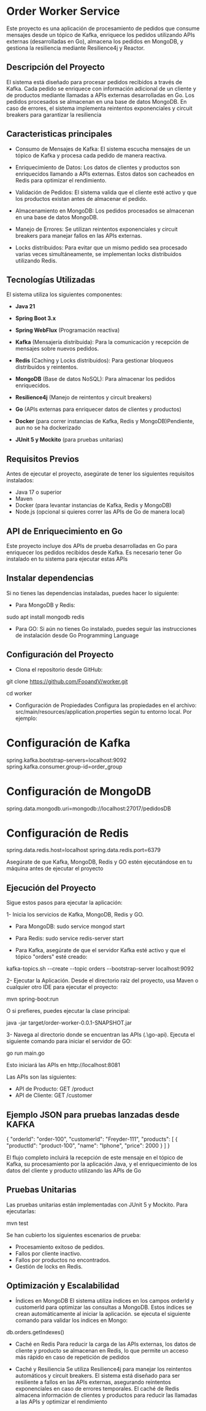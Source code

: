 # Order Worker Service

Este proyecto es una aplicación de procesamiento de pedidos que consume mensajes desde un tópico de Kafka, enriquece los pedidos utilizando APIs externas (desarrolladas en Go), almacena los pedidos en MongoDB, y gestiona la resiliencia mediante Resilience4j y Reactor.

## Descripción del Proyecto

El sistema está diseñado para procesar pedidos recibidos a través de Kafka. Cada pedido se enriquece con información adicional de un cliente y de productos mediante llamadas a APIs externas desarrolladas en Go. Los pedidos procesados se almacenan en una base de datos MongoDB. En caso de errores, el sistema implementa reintentos exponenciales y circuit breakers para garantizar la resiliencia

## Caracteristicas principales

- Consumo de Mensajes de Kafka: El sistema escucha mensajes de un tópico de Kafka y procesa cada pedido de manera reactiva.

- Enriquecimiento de Datos: Los datos de clientes y productos son enriquecidos llamando a APIs externas. Estos datos son cacheados en Redis para optimizar el rendimiento.

- Validación de Pedidos: El sistema valida que el cliente esté activo y que los productos existan antes de almacenar el pedido.

- Almacenamiento en MongoDB: Los pedidos procesados se almacenan en una base de datos MongoDB.

- Manejo de Errores: Se utilizan reintentos exponenciales y circuit breakers para manejar fallos en las APIs externas.

- Locks distribuidos: Para evitar que un mismo pedido sea procesado varias veces simultáneamente, se implementan locks distribuidos utilizando Redis.

## Tecnologías Utilizadas

El sistema utiliza los siguientes componentes:
- **Java 21**
- **Spring Boot 3.x**
- **Spring WebFlux** (Programación reactiva)
- **Kafka** (Mensajería distribuida): Para la comunicación y recepción de mensajes sobre nuevos pedidos.
- **Redis** (Caching y Locks distribuidos): Para gestionar bloqueos distribuidos y reintentos.
- **MongoDB** (Base de datos NoSQL): Para almacenar los pedidos enriquecidos.
- **Resilience4j** (Manejo de reintentos y circuit breakers)
- **Go** (APIs externas para enriquecer datos de clientes y productos)
- **Docker** (para correr instancias de Kafka, Redis y MongoDB)Pendiente, aun no se ha dockerizado
  
- **JUnit 5 y Mockito** (para pruebas unitarias)


## Requisitos Previos

Antes de ejecutar el proyecto, asegúrate de tener los siguientes requisitos instalados:

- Java 17 o superior
- Maven
- Docker (para levantar instancias de Kafka, Redis y MongoDB)
- Node.js (opcional si quieres correr las APIs de Go de manera local)

## API de Enriquecimiento en Go
Este proyecto incluye dos APIs de prueba desarrolladas en Go para enriquecer los pedidos recibidos desde Kafka. Es necesario tener Go instalado en tu sistema para ejecutar estas APIs

## Instalar dependencias
Si no tienes las dependencias instaladas, puedes hacer lo siguiente:

- Para MongoDB y Redis:
  

sudo apt install mongodb redis

- Para GO:
Si aún no tienes Go instalado, puedes seguir las instrucciones de instalación desde Go Programming Language

## Configuración del Proyecto

- Clona el repositorio desde GitHub:
  
git clone https://github.com/FooandV/worker.git

cd worker

- Configuración de Propiedades
Configura las propiedades en el archivo:
 src/main/resources/application.properties según tu entorno local.
Por ejemplo:

# Configuración de Kafka
spring.kafka.bootstrap-servers=localhost:9092
spring.kafka.consumer.group-id=order_group

# Configuración de MongoDB
spring.data.mongodb.uri=mongodb://localhost:27017/pedidosDB

# Configuración de Redis
spring.data.redis.host=localhost
spring.data.redis.port=6379

Asegúrate de que Kafka, MongoDB, Redis y GO estén ejecutándose en tu máquina antes de ejecutar el proyecto

## Ejecución del Proyecto
Sigue estos pasos para ejecutar la aplicación:

1- Inicia los servicios de Kafka, MongoDB, Redis y GO.

* Para MongoDB:
sudo service mongod start

* Para Redis:
sudo service redis-server start

* Para Kafka, asegúrate de que el servidor Kafka esté activo y que el tópico "orders" esté creado:
  
kafka-topics.sh --create --topic orders --bootstrap-server localhost:9092

2- Ejecutar la Aplicación. 
Desde el directorio raíz del proyecto, usa Maven o cualquier otro IDE para ejecutar el proyecto:

mvn spring-boot:run

O si prefieres, puedes ejecutar la clase principal:

java -jar target/order-worker-0.0.1-SNAPSHOT.jar

3- Navega al directorio donde se encuentran las APIs (.\go-api).
Ejecuta el siguiente comando para iniciar el servidor de GO:

go run main.go

Esto iniciará las APIs en http://localhost:8081

Las APIs son las siguientes:

* API de Producto: GET /product
* API de Cliente: GET /customer

## Ejemplo JSON para pruebas lanzadas desde KAFKA

{
  "orderId": "order-100",
  "customerId": "Freyder-111",
  "products": [
    {
      "productId": "product-100",
      "name": "Iphone",
      "price": 2000
    }
  ]
}

El flujo completo incluirá la recepción de este mensaje en el tópico de Kafka, su procesamiento por la aplicación Java, y el enriquecimiento de los datos del cliente y producto utilizando las APIs de Go

## Pruebas Unitarias
Las pruebas unitarias están implementadas con JUnit 5 y Mockito. Para ejecutarlas:

mvn test

Se han cubierto los siguientes escenarios de prueba:

* Procesamiento exitoso de pedidos.
* Fallos por cliente inactivo.
* Fallos por productos no encontrados.
* Gestión de locks en Redis.

## Optimización y Escalabilidad
- Índices en MongoDB
El sistema utiliza índices en los campos orderId y customerId para optimizar las consultas a MongoDB. Estos índices se crean automáticamente al iniciar la aplicación.
se ejecuta el siguiente comando para validar los indices en Mongo:

db.orders.getIndexes()

- Caché en Redis
Para reducir la carga de las APIs externas, los datos de cliente y producto se almacenan en Redis, lo que permite un acceso más rápido en caso de repetición de pedidos

- Caché y Resiliencia
Se utiliza Resilience4j para manejar los reintentos automáticos y circuit breakers. El sistema está diseñado para ser resiliente a fallos en las APIs externas, asegurando reintentos exponenciales en caso de errores temporales.
El caché de Redis almacena información de clientes y productos para reducir las llamadas a las APIs y optimizar el rendimiento
